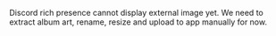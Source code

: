 Discord rich presence cannot display external image yet. We need to extract album art, rename, resize and upload to app manually for now.
